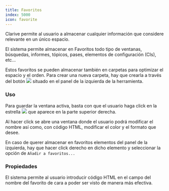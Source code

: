 ```yaml
---
title: Favoritos
index: 5000
icon: favorite
---
```


Clarive permite al usuario a almacenar cualquier información que considere relevante
en un único espacio.

El sistema permite almacenar en Favoritos todo tipo de ventanas, búsquedas, informes,
tópicos, pases, elementos de configuración (CIs), etc...

Estos favoritos se pueden almacenar también en carpetas para optimizar el espacio y el orden. Para crear una nueva carpeta, hay que crearla a través del botón <img src="/static/images/icons/favorite_new.svg" /> situado en el panel de la izquierda de la herramienta.

### Uso

Para guardar la ventana activa, basta con que el usuario haga click en la estrella
<img src="/static/images/icons/favorite_grey.svg" /> que aparece en la parte superior derecha.

Al hacer click se abre una ventana donde el usuario podrá modificar el nombre así como,
con código HTML, modificar el color y el formato que desee.

En caso de querer almacenar en favoritos elementos del panel de la izquierda, hay que hacer click derecho en dicho elemento y seleccionar
la opción de `Añadir a favoritos...`

### Propiedades

El sistema permite al usuario introducir código HTML en el campo del nombre del
favorito de cara a poder ser visto de manera más efectiva.